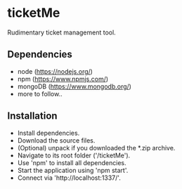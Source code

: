 # ticketMe

Rudimentary ticket management tool.

## Dependencies

- node (https://nodejs.org/)
- npm (https://www.npmjs.com/)
- mongoDB (https://www.mongodb.org/)
- more to follow..

## Installation

- Install dependencies.
- Download the source files.
- (Optional) unpack if you downloaded the *.zip archive.
- Navigate to its root folder ('/ticketMe').
- Use 'npm' to install all dependencies.
- Start the application using 'npm start'.
- Connect via 'http://localhost:1337/'.